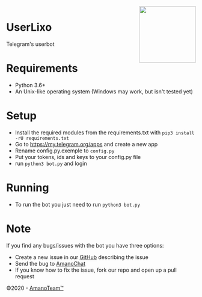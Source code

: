 <img src="https://piics.ml/i/005.png" width="150" align="right">

UserLixo
=========

Telegram's userbot 

Requirements
============
- Python 3.6+
- An Unix-like operating system (Windows may work, but isn't tested yet)

Setup
=====
- Install the required modules from the requirements.txt with ``pip3 install -rU requirements.txt``
- Go to https://my.telegram.org/apps and create a new app
- Rename config.py.exemple to ``config.py``
- Put your tokens, ids and keys to your config.py file
- run ``python3 bot.py`` and login

Running
=======
- To run the bot you just need to run ``python3 bot.py``

Note
====
If you find any bugs/issues with the bot you have three options:

- Create a new issue in our [GitHub](https://github.com/AmanoTeam/UserLixo) describing the issue
- Send the bug to [AmanoChat](https://t.me/AmanoChat)
- If you know how to fix the issue, fork our repo and open up a pull request

©2020 - [AmanoTeam™](https://amanoteam.com)
